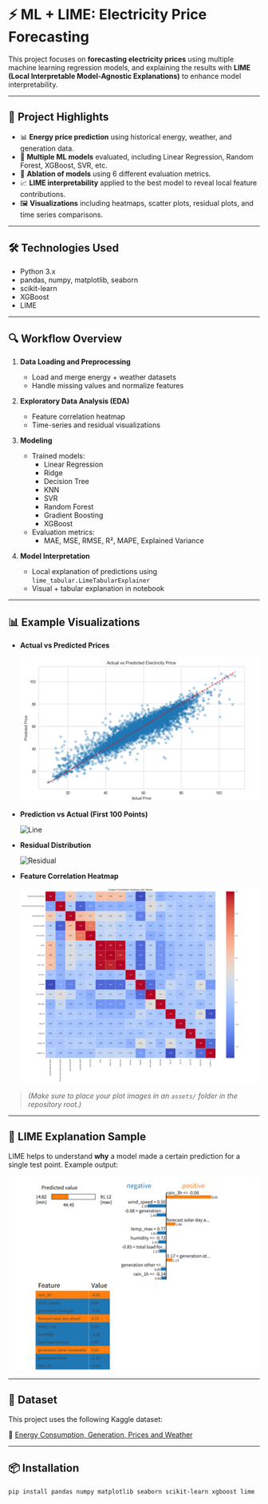 # ⚡ ML + LIME: Electricity Price Forecasting

This project focuses on **forecasting electricity prices** using multiple machine learning regression models, and explaining the results with **LIME (Local Interpretable Model-Agnostic Explanations)** to enhance model interpretability.

---

## 📌 Project Highlights

- 📊 **Energy price prediction** using historical energy, weather, and generation data.
- 🧠 **Multiple ML models** evaluated, including Linear Regression, Random Forest, XGBoost, SVR, etc.
- 🧪 **Ablation of models** using 6 different evaluation metrics.
- 📈 **LIME interpretability** applied to the best model to reveal local feature contributions.
- 🖼️ **Visualizations** including heatmaps, scatter plots, residual plots, and time series comparisons.

---

## 🛠️ Technologies Used

- Python 3.x
- pandas, numpy, matplotlib, seaborn
- scikit-learn
- XGBoost
- LIME

---

## 🔍 Workflow Overview

1. **Data Loading and Preprocessing**
   - Load and merge energy + weather datasets
   - Handle missing values and normalize features

2. **Exploratory Data Analysis (EDA)**
   - Feature correlation heatmap
   - Time-series and residual visualizations

3. **Modeling**
   - Trained models:
     - Linear Regression
     - Ridge
     - Decision Tree
     - KNN
     - SVR
     - Random Forest
     - Gradient Boosting
     - XGBoost
   - Evaluation metrics:
     - MAE, MSE, RMSE, R², MAPE, Explained Variance

4. **Model Interpretation**
   - Local explanation of predictions using `lime_tabular.LimeTabularExplainer`
   - Visual + tabular explanation in notebook

---

## 📊 Example Visualizations

- **Actual vs Predicted Prices**

  ![Scatter](scatter.png)

- **Prediction vs Actual (First 100 Points)**

  ![Line](lineplot.png)

- **Residual Distribution**

  ![Residual](residuals.png)

- **Feature Correlation Heatmap**

  ![Heatmap](heatmap.png)

> *(Make sure to place your plot images in an `assets/` folder in the repository root.)*

---

## 🧠 LIME Explanation Sample

LIME helps to understand **why** a model made a certain prediction for a single test point. Example output:

![LIME](lime.png)

---

## 📂 Dataset

This project uses the following Kaggle dataset:

📍 [Energy Consumption, Generation, Prices and Weather](https://www.kaggle.com/datasets/nicholasjhana/energy-consumption-generation-prices-and-weather)

---

## 📦 Installation

```bash
pip install pandas numpy matplotlib seaborn scikit-learn xgboost lime
